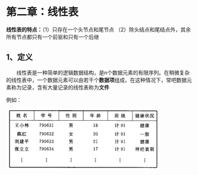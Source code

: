 # 第二章：线性表

**线性表的特点：**（1）只存在一个头节点和尾节点 （2）除头结点和尾结点外，其余所有节点都只有一个前驱和只有一个后继

## 1、定义

  线性表是一种简单的逻辑数据结构，是n个数据元素的有限序列。在稍微复杂的线性表中，一个数据元素可以由若干个**数据项**组成，在这种情况下，常吧数据元素称为记录，含有大量记录的线性表称为**文件**

例如：

![](/Image/计算机基础/数据结构与算法/线性表例子1.png)



